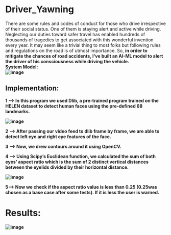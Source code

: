 # Driver_Yawning
There are some rules and codes of conduct for those who drive irrespective of their social status. One of them is staying alert and active while driving.
Neglecting our duties toward safer travel has enabled hundreds of
thousands of tragedies to get associated with this wonderful invention
every year. It may seem like a trivial thing to most folks but following rules
and regulations on the road is of utmost importance.
So, <b>in order to mitigate the chances of road accidents, I've built an AI-ML model to alert the driver of his consciousness while driving the vehicle.<b>
  <br>
  System Model:
  <br>
![image](https://user-images.githubusercontent.com/87674698/160824721-4bf7b95b-fbc2-4961-a002-c62c92d74f3b.png)  <br>
  <h2>Implementation: </h2>
  1 --> In this program we used Dlib, a pre-trained program trained on the
HELEN dataset to detect human faces using the pre-defined 68
landmarks.
  
  ![image](https://user-images.githubusercontent.com/87674698/160772991-76839315-5781-4e13-9934-1366e7d28b68.png)
  
  2 -->  After passing our video feed to dlib frame by frame, we are able to
detect left eye and right eye features of the face.
  
  3 --> Now, we drew contours around it using OpenCV.
  
  4 -->  Using Scipy’s Euclidean function, we calculated the sum of both eyes’
aspect ratio which is the sum of 2 distinct vertical distances between
the eyelids divided by their horizontal distance.
  
 ![image](https://user-images.githubusercontent.com/87674698/160823758-564284fa-4ec2-478d-860b-d2b5a2ec604f.png)

  
  5-->  Now we check if the aspect ratio value is less than 0.25 (0.25was
chosen as a base case after some tests). If it is less the user is warned.

  <h1>Results: </h1>
  
  ![image](https://user-images.githubusercontent.com/87674698/163694998-876cbf42-9f16-428c-b4c0-78cd6aa98e44.png)

